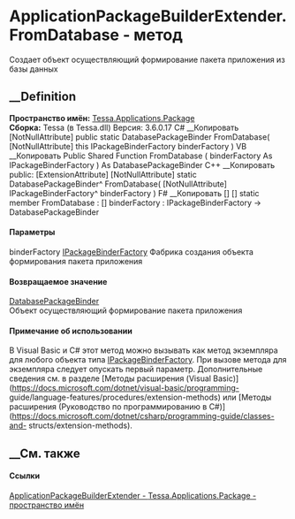 # ApplicationPackageBuilderExtender.FromDatabase - метод
Создает объект осуществляющий формирование пакета приложения из базы данных
## __Definition
 **Пространство имён:**
[Tessa.Applications.Package](N_Tessa_Applications_Package.htm)  
 **Сборка:** Tessa (в Tessa.dll) Версия: 3.6.0.17
C# __Копировать
    [NotNullAttribute]
    public static DatabasePackageBinder FromDatabase(
    	[NotNullAttribute] this IPackageBinderFactory binderFactory
    )
VB __Копировать
    <ExtensionAttribute>
    <NotNullAttribute>
    Public Shared Function FromDatabase ( 
    	<NotNullAttribute> binderFactory As IPackageBinderFactory
    ) As DatabasePackageBinder
C++ __Копировать
     public:
    [ExtensionAttribute]
    [NotNullAttribute]
    static DatabasePackageBinder^ FromDatabase(
    	[NotNullAttribute] IPackageBinderFactory^ binderFactory
    )
F# __Копировать
     [<ExtensionAttribute>]
    [<NotNullAttribute>]
    static member FromDatabase : 
            [<NotNullAttribute>] binderFactory : IPackageBinderFactory -> DatabasePackageBinder 
#### Параметры
binderFactory
[IPackageBinderFactory](T_Tessa_Applications_Package_IPackageBinderFactory.htm)
     Фабрика создания объекта формирования пакета приложения 
#### Возвращаемое значение
[DatabasePackageBinder](T_Tessa_Applications_Package_DatabasePackageBinder.htm)  
Объект осуществляющий формирование пакета приложения
#### Примечание об использовании
В Visual Basic и C# этот метод можно вызывать как метод экземпляра для любого
объекта типа
[IPackageBinderFactory](T_Tessa_Applications_Package_IPackageBinderFactory.htm).
При вызове метода для экземпляра следует опускать первый параметр.
Дополнительные сведения см. в разделе [Методы расширения (Visual
Basic)](https://docs.microsoft.com/dotnet/visual-basic/programming-
guide/language-features/procedures/extension-methods) или [Методы расширения
(Руководство по программированию в
C#)](https://docs.microsoft.com/dotnet/csharp/programming-guide/classes-and-
structs/extension-methods).
##  __См. также
#### Ссылки
[ApplicationPackageBuilderExtender -
](T_Tessa_Applications_Package_ApplicationPackageBuilderExtender.htm)
[Tessa.Applications.Package - пространство
имён](N_Tessa_Applications_Package.htm)
